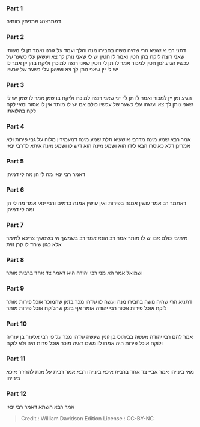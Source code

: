
### Part 1
דמתרצנא מתניתין כוותיה 

### Part 2
דתני רבי אושעיא הרי שהיה נושה בחבירו מנה והלך ועמד על גורנו ואמר תן לי מעותי שאני רוצה ליקח בהן חטין ואמר לו חטין יש לי שאני נותן לך צא ועשאן עלי כשער של עכשיו הגיע זמן חטין למכור אמר לו תן לי חטין שאני רוצה למוכרן וליקח בהן יין אמר לו יש לי יין שאני נותן לך צא ועשאן עלי כשער של עכשיו

### Part 3
הגיע זמן יין למכור ואמר לו תן לי ייני שאני רוצה למוכרו וליקח בו שמן אמר לו שמן יש לי שאני נותן לך צא ועשהו עלי כשער של עכשיו כולם אם יש לו מותר אין לו אסור ומאי לקח לקח בהלואתו

### Part 4
אמר רבא שמע מינה מדרבי אושעיא תלת שמע מינה דמעמידין מלוה על גבי פירות ולא אמרינן דלא כאיסרו הבא לידו הוא ושמע מינה הוא דיש לו ושמע מינה איתא לדרבי ינאי 

### Part 5
דאמר רבי ינאי מה לי הן מה לי דמיהן 

### Part 6
דאתמר רב אמר עושין אמנה בפירות ואין עושין אמנה בדמים ורבי ינאי אמר מה לי הן ומה לי דמיהן

### Part 7
מיתיבי כולם אם יש לו מותר אמר רב הונא אמר רב בשמשך אי בשמשך צריכא למימר אלא כגון שיחד לו קרן זוית

### Part 8
ושמואל אמר הא מני רבי יהודה היא דאמר צד אחד ברבית מותר 

### Part 9
דתניא הרי שהיה נושה בחבירו מנה ועשה לו שדהו מכר בזמן שהמוכר אוכל פירות מותר לוקח אוכל פירות אסור רבי יהודה אומר אף בזמן שהלוקח אוכל פירות מותר 

### Part 10
אמר להם רבי יהודה מעשה בביתוס בן זונין שעשה שדהו מכר על פי רבי אלעזר בן עזריה ולוקח אוכל פירות היה אמרו לו משם ראיה מוכר אוכל פרות היה ולא לוקח 

### Part 11
מאי בינייהו אמר אביי צד אחד ברבית איכא בינייהו רבא אמר רבית על מנת להחזיר איכא בינייהו 

### Part 12
אמר רבא השתא דאמר רבי ינאי

>Credit : William Davidson Edition
>License : CC-BY-NC